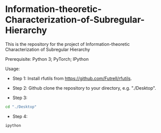 # Information-theoretic-Characterization-of-Subregular-Hierarchy
This is the repository for the project of Information-theoretic Characterization of Subregular Hierarchy

Prerequisite: Python 3; PyTorch; IPython

Usage:
- Step 1: Install rfutils from https://github.com/Futrell/rfutils. 

- Step 2: Github clone the repository to your directory, e.g. "./Desktop".
- Step 3: 
```bash
cd "./Desktop" 
```
- Step 4: 
```bash
ipython
```
